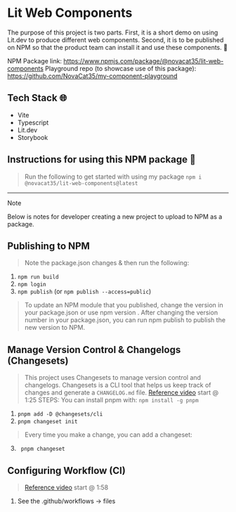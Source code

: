 # Lit Web Components

The purpose of this project is two parts. First, it is a short demo on using Lit.dev to produce different web components. Second, it is to be published on NPM so that the product team can install it and use these components. 🚀

NPM Package link: https://www.npmjs.com/package/@novacat35/lit-web-components
Playground repo (to showcase use of this package): https://github.com/NovaCat35/my-component-playground

## Tech Stack 🌐
- Vite
- Typescript
- Lit.dev
- Storybook

## Instructions for using this NPM package 📙
> Run the following to get started with using my package
`npm i @novacat35/lit-web-components@latest`

---

> [!NOTE]
> Below is notes for developer creating a new project to upload to NPM as a package.

## Publishing to NPM
> Note the package.json changes & then run the following: 
1) `npm run build` 
2) `npm login`
3) `npm publish` (or `npm publish --access=public`)

> To update an NPM module that you published, change the version in your package.json or use npm version <new-version>. After changing the version number in your package.json, you can run npm publish to publish the new version to NPM.



## Manage Version Control & Changelogs (Changesets)
> This project uses Changesets to manage version control and changelogs. Changesets is a CLI tool that helps us keep track of changes and generate a `CHANGELOG.md` file.
> [Reference video](https://www.youtube.com/watch?v=eh89VE3Mk5g) start @ 1:25
STEPS: 
> You can install pnpm with: `npm install -g pnpm`
1) `pnpm add -D @changesets/cli`
2) `pnpm changeset init `

> Every time you make a change, you can add a changeset:
3) ` pnpm changeset`

## Configuring Workflow (CI)
> [Reference video](https://www.youtube.com/watch?v=eh89VE3Mk5g) start @ 1:58

1) See the .github/workflows -> files
